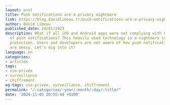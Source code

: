 ```yaml
---
layout: post
title: Push notifications are a privacy nightmare
link: https://blog.davidlibeau.fr/push-notifications-are-a-privacy-nightmare
author: David Libeau
published_date: 24/01/2023
description: What if all iOS and Android apps were not complying with GDPR because
  of push notifications? This heavily used technology is a nightmare in terms of data
  protection. Users and developers are not aware of how push notifications’ data flows
  are messy. Let’s dig into it!
language: en
categories:
- articles
tags:
- vie-privée
- surveillance
- chiffrement
og-tags: vie-privée, surveillance, chiffrement
permalink: "/:categories/:year/:month/:day/:title/"
date: '2024-11-05 20:55:44 +0100'
---
```

